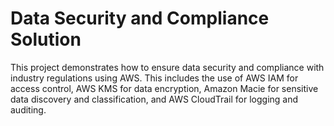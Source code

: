 # Data Security and Compliance Solution
This project demonstrates how to ensure data security and compliance with industry regulations using AWS. This includes the use of AWS IAM for access control, AWS KMS for data encryption, Amazon Macie for sensitive data discovery and classification, and AWS CloudTrail for logging and auditing.
